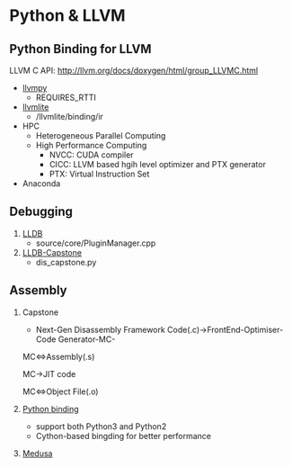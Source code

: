 # Python & LLVM

## Python Binding for LLVM


LLVM C API:
    http://llvm.org/docs/doxygen/html/group_LLVMC.html

* [llvmpy](http://www.llvmpy.org)
  * REQUIRES_RTTI
* [llvmlite](https://github.com/numba/llvmlite)
    * /llvmlite/binding/ir
* HPC
    * Heterogeneous Parallel Computing
    * High Performance Computing
      * NVCC: CUDA compiler
      * CICC: LLVM based hgih level optimizer and PTX generator
      * PTX: Virtual Instruction Set
* Anaconda

## Debugging
1. [LLDB](http://lldb.llvm.org)
    * source/core/PluginManager.cpp
2. [LLDB-Capstone](https://github.com/upbit/lldb-capstone-arm.git)
    * dis_capstone.py

## Assembly
1. Capstone
    * Next-Gen Disassembly Framework
    Code(.c)->FrontEnd-Optimiser-Code Generator-MC-

    MC<=>Assembly(.s)
    
    MC->JIT code
    
    MC<=>Object File(.o)
    
2. [Python binding](http://capstone-engine.org/lang_python.html)
    * support both Python3 and Python2
    * Cython-based bingding for better performance

3. [Medusa](https://github.com/wisk/medusa)